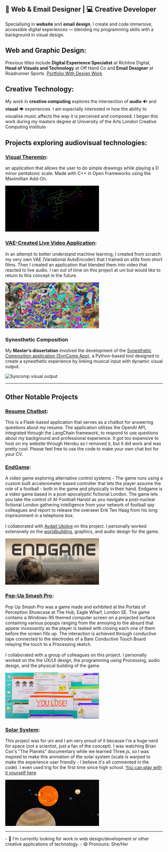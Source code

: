
## 🎨 Web & Email Designer | 💻 Creative Developer

Specialising in **website** and **email design**, I create and code immersive, accessible digital experiences — blending my programming skills with a background in visual design.

## Web and Graphic Design:

Previous titles include **Digital Experience Specialist** at Richline Digital, **Head of Visuals and Technology** at Off Hand Co and **Email Designer** at Roadrunner Sports. [Portfolio With Design Work](https://meaghanhorak.com)

## Creative Technology:

My work in **creative computing** explores the intersection of **audio** 🔊 and **visual** 👁️ experiences.  I am especially interested in how the ability to visualise music affects the way it is perceived and composed. I began this work during my masters degree at University of the Arts London Creative Computing Institute

## Projects exploring audiovisual technologies:
### [Visual Theremin](https://github.com/mkh7878/VisualTheramin): 
an application that allows the user to do simple drawings while playing a  D minor pentatonic scale. Made with C++ in Open Frameworks using the Maximillian Add-On.
 <p align="left">
  <img src="https://github.com/mkh7878/portfolio/blob/main/assets/images/tech-projects/visual-theremin.jpg" width="300px" alt="Visual Theremin Screenshot" />
</p>

### [VAE-Created Live Video Application](https://github.com/mkh7878/vae-videoaudio): 
In an attempt to better understand machine learning, I created from scratch my very own VAE (Variational AutoEncoder) that I trained on stills from short films. Then I created an application that blended them into video that reacted to live audio. I ran out of time on this project at uni but would like to return to this concept in the future.
 <p align="left">
  <img src="https://github.com/mkh7878/portfolio/blob/main/assets/images/tech-projects/vae.jpg" width="300px" alt="Visual Theremin Screenshot" />
</p>

### Synesthetic Composition
My **Master’s dissertation** involved the development of the [Synesthetic Composition application (SynComp App)](https://www.meaghanhorak.com/pages/syncomp.html), a Python-based tool designed to create a synesthetic experience by linking musical input with dynamic visual output.

![Syncomp visual output](https://www.meaghanhorak.com/assets/syncomp/output_selected.jpg)
<hr/>

## Other Notable Projects

### [Resume Chatbot](https://github.com/mkh7878/meaghan-resume): 
This is a Flask-based application that serves as a chatbot for answering questions about my resume. The application utilizes the OpenAI API, integrated through the LangChain framework, to respond to use questions about my background and professional experience. It got too expensive to host on my website through Heroku so I removed it, but it did work and was pretty cool. Please feel free to use the code to make your own chat bot for your CV.

### [EndGame](https://github.com/AdvaitU/endgame): 
A video game exploring alternative control systems - The game runs using a custom built accelerometer based controller that lets the player assume the role of a football - both in the game and physically in their hand. Endgame is a video game based in a post-apocalyptic fictional London. The game lets you take the control of AI-Football Harold as you navigate a post-nuclear fictional London gathering intelligence from your network of football spy colleagues and report to release the overseer Erik Ten Haag from his long imprisonment in a telephone box. <br><br>
I collaborated with [Avdait Ukidve](https://github.com/AdvaitU) on this project. I personally worked extensively on the [worldbuilding](https://github.com/AdvaitU/endgame/blob/main/Worldbuilding.md), graphics, and audio design for the game.
<p align="left">
  <img src="https://github.com/mkh7878/portfolio/blob/main/assets/images/tech-projects/endgame.jpg" width="300px" alt="Visual Theremin Screenshot" />
</p>

### [Pop-Up Smash Pro](https://www.youtube.com/watch?v=XykHu9C6Fco):
Pop Up Smash Pro was a game made and exhibited at the Portals of Perception Showcase at The Hub, Eagle Wharf, London SE. The game contains a Windows-95 themed computer screen on a projected surface containing various popups ranging from the annoying to the absurd that appear incessantly as the player is tasked with closing each one of them before the screen fills up. The interaction is achieved through conductive tape connected to the electrodes of a Bare Conductive Touch Board relaying the touch to a Processing sketch. 
<br><br>
I collaborated with a group of colleagues on this project. I personally worked on the the UX/UI design, the programming using Processing, audio design, and the physical building of the game.
<p align="left">
  <img src="https://github.com/mkh7878/portfolio/blob/main/assets/images/tech-projects/pop-up.jpg" width="300px" alt="Visual Theremin Screenshot" />
</p>

### [Solar System](https://github.com/mkh7878/creativecoding1finalproject):
This project was for uni and I am very proud of it because I'm a huge nerd for space (not a scientist, just a fan of the concept). I was watching Brian Cox's "The Planets" documentary while we learned Three.js, so I was inspired to make this animation of the solar system (scale is warped to make the experience user friendly - I believe it's all commented in the code). I even used trig for the first time since high school. [You can play with it yourself here](https://mimicproject.com/code/9b7d58aa-caa0-db8c-fd24-b43cc46ca6cf)
<p align="left">
  <img src="https://github.com/mkh7878/portfolio/blob/main/assets/images/tech-projects/solar-system.jpg" width="300px" alt="Visual Theremin Screenshot" />
</p>



<hr/>
- 🔭 I’m currently looking for work in web design/development or other creative applications of technology.
- 😄 Pronouns: She/Her

